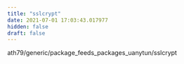 ```yaml
---
title: "sslcrypt"
date: 2021-07-01 17:03:43.017977
hidden: false
draft: false
---
```


ath79/generic/package_feeds_packages_uanytun/sslcrypt

